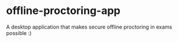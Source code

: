 # offline-proctoring-app
A desktop application that makes secure offline proctoring in exams possible :)
